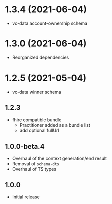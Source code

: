 # 1.3.4 (2021-06-04)
* vc-data account-ownership schema
# 1.3.0 (2021-06-04)
* Reorganized dependencies
#  1.2.5 (2021-05-04)
* vc-data winner schema
## 1.2.3
 - fhire compatible bundle 
   * Practitioner added as a bundle list
   * add optional fullUrl 
    
## 1.0.0-beta.4

- Overhaul of the context generation/end result
- Removal of `schema-dts`
- Overhaul of TS types

## 1.0.0

- Initial release

